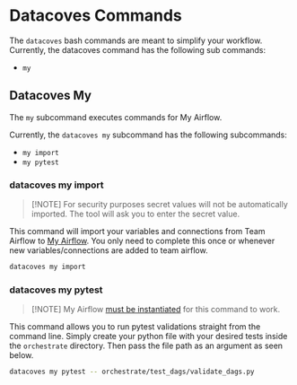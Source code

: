 # Datacoves Commands
The `datacoves` bash commands are meant to simplify your workflow. Currently, the datacoves command has the following sub commands: 

- `my` 
  
## Datacoves My

The `my` subcommand executes commands for My Airflow. 

Currently, the `datacoves my` subcommand has the following subcommands:
- `my import`
- `my pytest`

### datacoves my import
>[!NOTE] For security purposes secret values will not be automatically imported. The tool will ask you to enter the secret value. 

This command will import your variables and connections from Team Airflow to [My Airflow](/how-tos/my_airflow/README.md). You only need to complete this once or whenever new variables/connections are added to team airflow. 

```bash
datacoves my import
```

### datacoves my pytest
>[!NOTE] My Airflow [must be instantiated](/how-tos/my_airflow/start-my-airflow.md) for this command to work.

This command allows you to run pytest validations straight from the command line. Simply create your python file with your desired tests inside the `orchestrate` directory. Then pass the file path as an argument as seen below. 

```bash
datacoves my pytest -- orchestrate/test_dags/validate_dags.py
```
